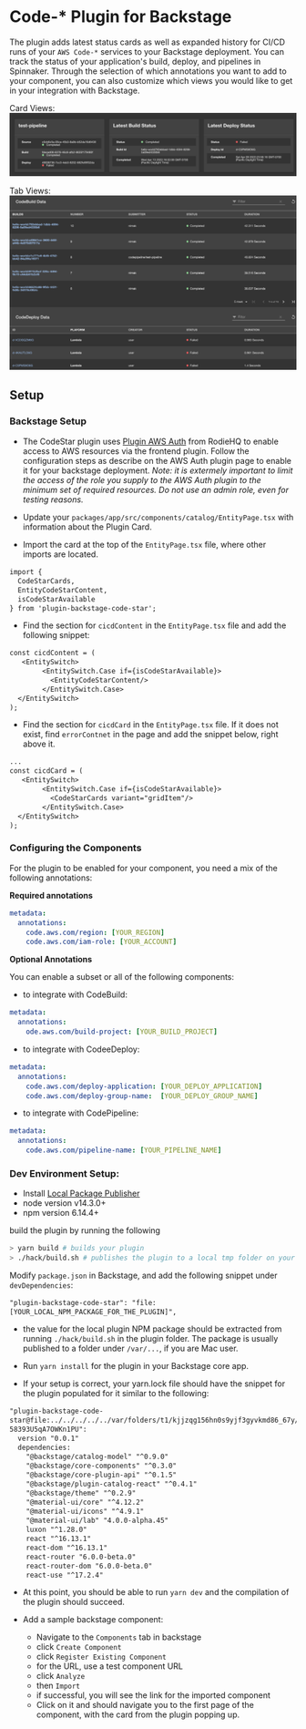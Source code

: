 # Code-* Plugin for Backstage

The plugin adds latest status cards as well as expanded history for CI/CD runs of your `AWS Code-*` services to your Backstage deployment. You can track the status of your application's build, deploy, and pipelines in Spinnaker. Through the selection of which annotations you want to add to your component, you can also customize which views you would like to get in your integration with Backstage.

Card Views:
![card image](./pics/code-cards.png)

Tab Views:
![ci/cd image](./pics/cicd-tab.png)

## Setup

### Backstage Setup

- The CodeStar plugin uses [Plugin AWS
  Auth](https://github.com/RoadieHQ/backstage-plugin-aws-auth) from RodieHQ to
  enable access to AWS resources via the frontend plugin. Follow the
  configuration steps as describe on the AWS Auth plugin page to enable it for your
  backstage deployment. _Note: it is extermely important to limit the access of
  the role you supply to the AWS Auth plugin to the minimum set of required
  resources. Do not use an admin role, even for testing reasons._

- Update your `packages/app/src/components/catalog/EntityPage.tsx` with
information about the Plugin Card.

- Import the card at the top of the `EntityPage.tsx` file, where other
imports are located.

```tsx
import {
  CodeStarCards,
  EntityCodeStarContent,
  isCodeStarAvailable
} from 'plugin-backstage-code-star';
```

- Find the section for `cicdContent` in the `EntityPage.tsx` file and add the
  following snippet:

```tsx
const cicdContent = (
   <EntitySwitch>
        <EntitySwitch.Case if={isCodeStarAvailable}>
          <EntityCodeStarContent/>
        </EntitySwitch.Case>
  </EntitySwitch>
);
```

- Find the section for `cicdCard` in the `EntityPage.tsx` file. If it does not exist, find `errorContnet`
in the page and add the snippet below, right above it.

```tsx
...
const cicdCard = (
   <EntitySwitch>
        <EntitySwitch.Case if={isCodeStarAvailable}>
          <CodeStarCards variant="gridItem"/>
        </EntitySwitch.Case>
  </EntitySwitch>
);
```

### Configuring the Components

For the plugin to be enabled for your component, you need a mix of the following
annotations:

**Required annotations**

```yaml
metadata:
  annotations:
    code.aws.com/region: [YOUR_REGION]
    code.aws.com/iam-role: [YOUR_ACCOUNT]
```

**Optional Annotations**

You can enable a subset or all of the following components:
- to integrate with CodeBuild:
```yaml
metadata:
  annotations:
    ode.aws.com/build-project: [YOUR_BUILD_PROJECT]
```
- to integrate with CodeeDeploy:
```yaml
metadata:
  annotations:
    code.aws.com/deploy-application: [YOUR_DEPLOY_APPLICATION]
    code.aws.com/deploy-group-name:  [YOUR_DEPLOY_GROUP_NAME]
```
- to integrate with CodePipeline:
```yaml
metadata:
  annotations:
    code.aws.com/pipeline-name: [YOUR_PIPELINE_NAME]
```

### Dev Environment Setup:

- Install [Local Package Publisher](https://www.npmjs.com/package/local-package-publisher)
- node version v14.3.0+
- npm  version 6.14.4+

build the plugin by running the following

```bash
> yarn build # builds your plugin
> ./hack/build.sh # publishes the plugin to a local tmp folder on your machine
```


Modify `package.json` in Backstage, and add the following snippet under
`devDependencies`:

```
"plugin-backstage-code-star": "file:[YOUR_LOCAL_NPM_PACKAGE_FOR_THE_PLUGIN]",
```

- the value for the local plugin NPM package should be extracted from running
`./hack/build.sh` in the plugin folder. The package is usually published to a
folder under `/var/...`, if you are Mac user.


- Run `yarn install` for the plugin in your Backstage core app.

- If your setup is correct, your yarn.lock file should have the snippet for the
  plugin populated for it similar to the following:

```
"plugin-backstage-code-star@file:../../../../../var/folders/t1/kjjzqg156hn0s9yjf3gyvkmd86_67y/T/tmp-58393U5qA7OWKn1PU":
  version "0.0.1"
  dependencies:
    "@backstage/catalog-model" "^0.9.0"
    "@backstage/core-components" "^0.3.0"
    "@backstage/core-plugin-api" "^0.1.5"
    "@backstage/plugin-catalog-react" "^0.4.1"
    "@backstage/theme" "^0.2.9"
    "@material-ui/core" "^4.12.2"
    "@material-ui/icons" "^4.9.1"
    "@material-ui/lab" "4.0.0-alpha.45"
    luxon "^1.28.0"
    react "^16.13.1"
    react-dom "^16.13.1"
    react-router "6.0.0-beta.0"
    react-router-dom "6.0.0-beta.0"
    react-use "^17.2.4"
```

- At this point, you should be able to run `yarn dev` and the compilation of the
  plugin should succeed.

- Add a sample backstage component:
  - Navigate to the `Components` tab in backstage
  - click `Create Component`
  - click `Register Existing Component`
  - for the URL, use a test component URL
  - click `Analyze`
  - then `Import`
  - if successful, you will see the link for the imported component
  - Click on it and should navigate you to the first page of the component, with
    the card from the plugin popping up.




